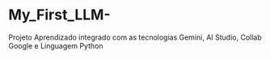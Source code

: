 # My_First_LLM-
Projeto Aprendizado integrado com as tecnologias Gemini, AI Studio, Collab Google e Linguagem Python
